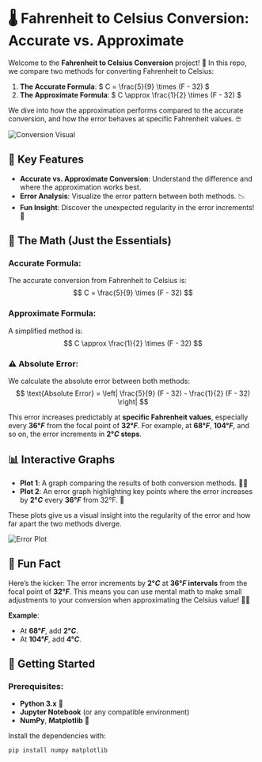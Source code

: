# 🌡️ Fahrenheit to Celsius Conversion: Accurate vs. Approximate

Welcome to the **Fahrenheit to Celsius Conversion** project! 🚀 In this repo, we compare two methods for converting Fahrenheit to Celsius:
1. **The Accurate Formula**: $ C = \frac{5}{9} \times (F - 32) $
2. **The Approximate Formula**: $ C \approx \frac{1}{2} \times (F - 32) $

We dive into how the approximation performs compared to the accurate conversion, and how the error behaves at specific Fahrenheit values. 🤓

![Conversion Visual](https://your-image-url-here.com) <!-- Add an image showing Fahrenheit to Celsius chart -->

## 🔑 Key Features

- **Accurate vs. Approximate Conversion**: Understand the difference and where the approximation works best.
- **Error Analysis**: Visualize the error pattern between both methods. 📉
- **Fun Insight**: Discover the unexpected regularity in the error increments! 🤯

## 🧮 The Math (Just the Essentials)

### Accurate Formula:
The accurate conversion from Fahrenheit to Celsius is:
$$
C = \frac{5}{9} \times (F - 32)
$$

### Approximate Formula:
A simplified method is:
$$
C \approx \frac{1}{2} \times (F - 32)
$$

### ⚠️ Absolute Error:
We calculate the absolute error between both methods:
$$
\text{Absolute Error} = \left| \frac{5}{9} (F - 32) - \frac{1}{2} (F - 32) \right|
$$

This error increases predictably at **specific Fahrenheit values**, especially every **$36°F$** from the focal point of **$32°F$**. For example, at **$68°F$**, **$104°F$**, and so on, the error increments in **$2°C$ steps**.

## 📊 Interactive Graphs

- **Plot 1**: A graph comparing the results of both conversion methods. 🧑‍💻
- **Plot 2**: An error graph highlighting key points where the error increases by **$2°C$** every **$36°F$** from 32°F. 🔴

These plots give us a visual insight into the regularity of the error and how far apart the two methods diverge.

![Error Plot](https://your-error-plot-image-url.com) <!-- Add error plot image -->

## 🎉 Fun Fact

Here’s the kicker: The error increments by **$2°C$** at **$36°F$ intervals** from the focal point of **$32°F$**. This means you can use mental math to make small adjustments to your conversion when approximating the Celsius value! 🧠💡

**Example**:
- At **$68°F$**, add **$2°C$**.
- At **$104°F$**, add **$4°C$**.


## 🚀 Getting Started

### Prerequisites:
- **Python 3.x** 🐍
- **Jupyter Notebook** (or any compatible environment)
- **NumPy**, **Matplotlib** 🎨

Install the dependencies with:
```bash
pip install numpy matplotlib
```
